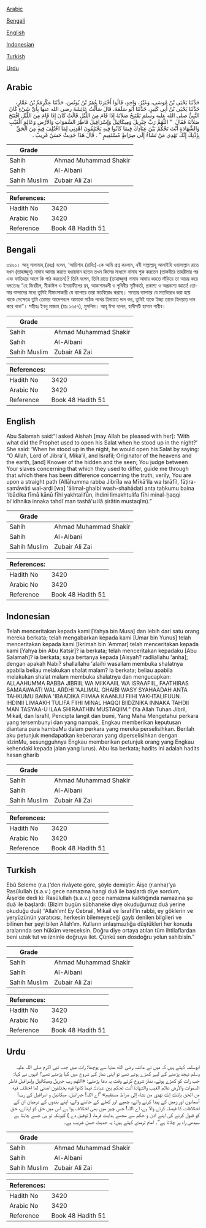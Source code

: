 [Arabic](#arabic)

[Bengali](#bengali)

[English](#english)

[Indonesian](#indonesian)

[Turkish](#turkish)

[Urdu](#urdu)

## Arabic


<div dir="rtl" lang="ar" style={{fontSize:'larger',backgroundColor:'#f8f9fa',padding:20}}>
حَدَّثَنَا يَحْيَى بْنُ مُوسَى، وَغَيْرُ، وَاحِدٍ، قَالُوا أَخْبَرَنَا عُمَرُ بْنُ يُونُسَ، حَدَّثَنَا عِكْرِمَةُ بْنُ عَمَّارٍ، حَدَّثَنَا يَحْيَى بْنُ أَبِي كَثِيرٍ، حَدَّثَنَا أَبُو سَلَمَةَ، قَالَ سَأَلْتُ عَائِشَةَ رضى الله عنها بِأَىِّ شَيْءٍ كَانَ النَّبِيُّ صلى الله عليه وسلم يَفْتَتِحُ صَلاَتَهُ إِذَا قَامَ مِنَ اللَّيْلِ قَالَتْ كَانَ إِذَا قَامَ مِنَ اللَّيْلِ افْتَتَحَ صَلاَتَهُ فَقَالَ ‏ "‏ اللَّهُمَّ رَبَّ جِبْرِيلَ وَمِيكَائِيلَ وَإِسْرَافِيلَ فَاطِرَ السَّمَوَاتِ وَالأَرْضِ وَعَالِمَ الْغَيْبِ وَالشَّهَادَةِ أَنْتَ تَحْكُمُ بَيْنَ عِبَادِكَ فِيمَا كَانُوا فِيهِ يَخْتَلِفُونَ اهْدِنِي لِمَا اخْتُلِفَ فِيهِ مِنَ الْحَقِّ بِإِذْنِكَ إِنَّكَ تَهْدِي مَنْ تَشَاءُ إِلَى صِرَاطٍ مُسْتَقِيمٍ ‏"‏ ‏.‏ قَالَ هَذَا حَدِيثٌ حَسَنٌ غَرِيبٌ ‏.‏
</div>
<div style={{backgroundColor:'#f8f9fa',padding:20, marginBottom: 10}}><table> <thead> <tr> <th>Grade</th> <th></th> </tr> </thead> <tbody> <tr><td>Sahih</td><td>Ahmad Muhammad Shakir</td></tr><tr><td>Sahih</td><td>Al-Albani</td></tr><tr><td>Sahih Muslim</td><td>Zubair Ali Zai</td></tr></tbody></table><table> <thead> <tr> <th>References:</th> <th></th> </tr> </thead> <tbody><tr><td>Hadith No</td><td>3420</td></tr><tr><td>Arabic No</td><td>3420</td></tr><tr><td>Reference</td><td>Book 48 Hadith 51</td></tr></tbody></table></div>

## Bengali


<div dir="ltr" lang="bn" style={{fontSize:'larger',backgroundColor:'#f8f9fa',padding:20}}>
৩৪২০। আবূ সালামাহ্ (রহঃ) বলেন, ‘আয়িশাহ (রাযিঃ)-কে আমি প্রশ্ন করলাম, নবী সাল্লাল্লাহু আলাইহি ওয়াসাল্লাম রাতে যখন (তাহাজ্জুদ) নামায আদায় করতে দণ্ডায়মান হতেন তখন কিসের মাধ্যমে নামায শুরু করতেন (তাকবীরে তাহরীমার পর এবং ফাতিহার আগে কি পাঠ করতেন)? তিনি বলেন, তিনি রাতে (তাহাজ্জুদ) নামায আদায় করতে দাঁড়িয়ে তা আরম্ভ করে বলতেনঃ “হে জিবরীল, মীকাঈল ও ইসরাফীলের রব, আকাশমণ্ডলী ও পৃথিবীর সৃষ্টিকর্তা, প্রকাশ্য ও অপ্রকাশ্য জ্ঞাতা! তোমার বান্দাদের মধ্যে তুমিই মীমাংসাকারী যে ব্যাপারে তারা মতবিরোধ করছে। সত্যের ব্যাপারে যে মতবিরোধ করা হয়ে থাকে সেক্ষেত্রে তুমি তোমার আদেশবলে আমাকে সঠিক পথের হিদায়াত দান কর, তুমিই যাকে ইচ্ছা তাকে হিদায়াত দান করে থাক”। সহীহঃ ইবনু মাজাহ (হাঃ ১৩৫৭), মুসলিম। আবূ ঈসা বলেন, হাদীসটি হাসান গারীব।
</div>
<div style={{backgroundColor:'#f8f9fa',padding:20, marginBottom: 10}}><table> <thead> <tr> <th>Grade</th> <th></th> </tr> </thead> <tbody> <tr><td>Sahih</td><td>Ahmad Muhammad Shakir</td></tr><tr><td>Sahih</td><td>Al-Albani</td></tr><tr><td>Sahih Muslim</td><td>Zubair Ali Zai</td></tr></tbody></table><table> <thead> <tr> <th>References:</th> <th></th> </tr> </thead> <tbody><tr><td>Hadith No</td><td>3420</td></tr><tr><td>Arabic No</td><td>3420</td></tr><tr><td>Reference</td><td>Book 48 Hadith 51</td></tr></tbody></table></div>

## English


<div dir="ltr" lang="en" style={{fontSize:'larger',backgroundColor:'#f8f9fa',padding:20}}>
Abu Salamah said:“I asked Aishah [may Allah be pleased with her]: ‘With what did the Prophet used to open his Salat when he stood up in the night?’ She said: ‘When he stood up in the night, he would open his Salat by saying: “O Allah, Lord of Jibra’il, Mika’il, and Israfil; Originator of the heavens and the earth, [and] Knower of the hidden and the seen; You judge between Your slaves concerning that which they used to differ, guide me through that which there has been difference concerning the truth, verily, You are upon a straight path (Allāhumma rabba Jibrīla wa Mīkā'ila wa Isrāfīl, fāṭira-samāwāti wal-arḍi [wa] 'ālimal-ghaibi wash-shahādati anta taḥkumu baina 'ibādika fīmā kānū fīhi yakhtalifūn, ihdini limakhtulifa fīhi minal-ḥaqqi bi'idhnika innaka tahdī man tashā'u ilā ṣirātin mustaqīm).”
</div>
<div style={{backgroundColor:'#f8f9fa',padding:20, marginBottom: 10}}><table> <thead> <tr> <th>Grade</th> <th></th> </tr> </thead> <tbody> <tr><td>Sahih</td><td>Ahmad Muhammad Shakir</td></tr><tr><td>Sahih</td><td>Al-Albani</td></tr><tr><td>Sahih Muslim</td><td>Zubair Ali Zai</td></tr></tbody></table><table> <thead> <tr> <th>References:</th> <th></th> </tr> </thead> <tbody><tr><td>Hadith No</td><td>3420</td></tr><tr><td>Arabic No</td><td>3420</td></tr><tr><td>Reference</td><td>Book 48 Hadith 51</td></tr></tbody></table></div>

## Indonesian


<div dir="ltr" lang="id" style={{fontSize:'larger',backgroundColor:'#f8f9fa',padding:20}}>
Telah menceritakan kepada kami [Yahya bin Musa] dan lebih dari satu orang mereka berkata; telah mengabarkan kepada kami [Umar bin Yunus] telah menceritakan kepada kami [Ikrimah bin 'Ammar] telah menceritakan kepada kami [Yahya bin Abu Katsir]? ia berkata; telah menceritakan kepadaku [Abu Salamah]? ia berkata; saya bertanya kepada [Aisyah? radliallahu 'anha]; dengan apakah Nabi? shallallahu 'alaihi wasallam membuka shalatnya apabila beliau melakukan shalat malam? Ia berkata; beliau apabila melakukan shalat malam membuka shalatnya dan mengucapkan: ALLAAHUMMA RABBA JIBRIIL WA MIIKAAIIL WA ISRAAFIIL, FAATHIRAS SAMAAWAATI WAL ARDHI 'AALIMAL GHAIBI WASY SYAHAADAH ANTA TAHKUMU BAINA 'IBAADIKA FIIMAA KAANUU FIIHI YAKHTALIFUUN. IHDINII LIMAAKH TULIFA FIIHI MINAL HAQQI BIIDZNIKA INNAKA TAHDII MAN TASYAA-U ILAA SHIRAATHIN MUSTAQIIM." (Ya Allah Tuhan Jibril, Mikail, dan Israfil, Pencipta langit dan bumi, Yang Maha Mengetahui perkara yang tersembunyi dan yang nampak, Engkau memberikan keputusan diantara para hambaMu dalam perkara yang mereka perselisihkan. Berilah aku petunjuk mendapatkan kebenaran yang diperselisihkan dengan idzinMu, sesungguhnya Engkau memberikan petunjuk orang yang Engkau kehendaki kepada jalan yang lurus). Abu Isa berkata; hadits ini adalah hadits hasan gharib
</div>
<div style={{backgroundColor:'#f8f9fa',padding:20, marginBottom: 10}}><table> <thead> <tr> <th>Grade</th> <th></th> </tr> </thead> <tbody> <tr><td>Sahih</td><td>Ahmad Muhammad Shakir</td></tr><tr><td>Sahih</td><td>Al-Albani</td></tr><tr><td>Sahih Muslim</td><td>Zubair Ali Zai</td></tr></tbody></table><table> <thead> <tr> <th>References:</th> <th></th> </tr> </thead> <tbody><tr><td>Hadith No</td><td>3420</td></tr><tr><td>Arabic No</td><td>3420</td></tr><tr><td>Reference</td><td>Book 48 Hadith 51</td></tr></tbody></table></div>

## Turkish


<div dir="ltr" lang="tr" style={{fontSize:'larger',backgroundColor:'#f8f9fa',padding:20}}>
Ebû Seleme (r.a.)’den rivâyete göre, şöyle demiştir: Âişe (r.anha)’ya Rasûlullah (s.a.v.) gece namazına hangi duâ ile başlardı diye sordum, Âişe’de dedi ki: Rasûlullah (s.a.v.) gece namazına kalktığında namazına şu duâ ile başlardı: (Bizim bugün sübhaneke diye okuduğumuz duâ yerine okuduğu duâ) “Allah’ım! Ey Cebrail, Mikail ve İsrafil’in rabbi, ey göklerin ve yeryüzünün yaratıcısı, herkesin bilemeyeceği gayb denilen bilgileri ve bilinen her şeyi bilen Allah’ım. Kulların anlaşmazlığa düştükleri her konuda aralarında sen hüküm vereceksin. Doğru diye ortaya atılan tüm ihtilaflardan beni uzak tut ve izninle doğruya ilet. Çünkü sen dosdoğru yolun sahibisin.”
</div>
<div style={{backgroundColor:'#f8f9fa',padding:20, marginBottom: 10}}><table> <thead> <tr> <th>Grade</th> <th></th> </tr> </thead> <tbody> <tr><td>Sahih</td><td>Ahmad Muhammad Shakir</td></tr><tr><td>Sahih</td><td>Al-Albani</td></tr><tr><td>Sahih Muslim</td><td>Zubair Ali Zai</td></tr></tbody></table><table> <thead> <tr> <th>References:</th> <th></th> </tr> </thead> <tbody><tr><td>Hadith No</td><td>3420</td></tr><tr><td>Arabic No</td><td>3420</td></tr><tr><td>Reference</td><td>Book 48 Hadith 51</td></tr></tbody></table></div>

## Urdu


<div dir="rtl" lang="ur" style={{fontSize:'larger',backgroundColor:'#f8f9fa',padding:20}}>
ابوسلمہ کہتے ہیں کہ میں نے عائشہ رضی الله عنہا سے پوچھا: رات میں جب نبی اکرم صلی اللہ علیہ وسلم تہجد پڑھنے کے لیے کھڑے ہوتے تھے تو اپنی نماز کے شروع میں کیا پڑھتے تھے؟ انہوں نے کہا: جب رات کو کھڑے ہوتے، نماز شروع کرتے وقت یہ دعا پڑھتے: «اللهم رب جبريل وميكائيل وإسرافيل فاطر السموات والأرض عالم الغيب والشهادة أنت تحكم بين عبادك فيما كانوا فيه يختلفون اهدني لما اختلف فيه من الحق بإذنك إنك تهدي من تشاء إلى صراط مستقيم» ”اے اللہ! جبرائیل، میکائیل و اسرافیل کے رب! آسمانوں اور زمین کے پیدا کرنے والے، چھپے اور کھلے کے جاننے والے، اپنے بندوں کے درمیان ان کے اختلافات کا فیصلہ کرنے والا ہے، اے اللہ! جس چیز میں بھی اختلاف ہوا ہے اس میں حق کو اپنانے، حق کو قبول کرنے کی اپنے اذن و حکم سے مجھے ہدایت فرما، ( توفیق دے ) کیونکہ تو ہی جسے چاہتا ہے سیدھی راہ پر چلاتا ہے“۔ امام ترمذی کہتے ہیں: یہ حدیث حسن غریب ہے۔
</div>
<div style={{backgroundColor:'#f8f9fa',padding:20, marginBottom: 10}}><table> <thead> <tr> <th>Grade</th> <th></th> </tr> </thead> <tbody> <tr><td>Sahih</td><td>Ahmad Muhammad Shakir</td></tr><tr><td>Sahih</td><td>Al-Albani</td></tr><tr><td>Sahih Muslim</td><td>Zubair Ali Zai</td></tr></tbody></table><table> <thead> <tr> <th>References:</th> <th></th> </tr> </thead> <tbody><tr><td>Hadith No</td><td>3420</td></tr><tr><td>Arabic No</td><td>3420</td></tr><tr><td>Reference</td><td>Book 48 Hadith 51</td></tr></tbody></table></div>